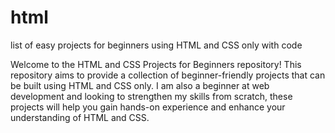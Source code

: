 # html
list of easy projects for beginners using HTML and CSS only with code

Welcome to the HTML and CSS Projects for Beginners repository! This repository aims to provide a collection of beginner-friendly projects that can be built using HTML and CSS only.           I am also a beginner at web development and looking to strengthen my skills from scratch, these projects will help you gain hands-on experience and enhance your understanding of HTML and CSS.
